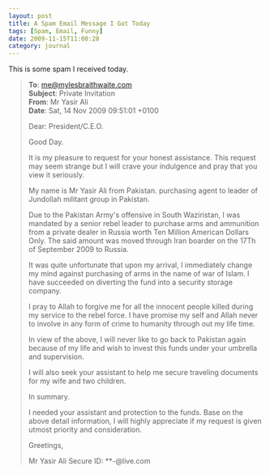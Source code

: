 ```yaml
---
layout: post
title: A Spam Email Message I Got Today
tags: [Spam, Email, Funny]
date: 2009-11-15T11:00:28
category: journal
---
```


This is some spam I received today.

> **To**: me@mylesbraithwaite.com<br>
> **Subject**: Private Invitation<br>
> **From**: Mr  Yasir Ali<br>
> **Date**: Sat, 14 Nov 2009 09:51:01 +0100
> 
> Dear: President/C.E.O.
> 
> Good Day.
> 
> It is my pleasure to request for your honest assistance. This request may seem strange but I will crave your indulgence and pray that you view it seriously.
> 
> My name is Mr Yasir Ali from Pakistan. purchasing agent to leader of Jundollah militant group in Pakistan.
> 
> Due to the Pakistan Army's offensive in South Waziristan, I was mandated by a senior rebel leader to purchase arms and ammunition from a private dealer in Russia worth Ten Million American Dollars Only. The said amount was moved through Iran boarder on the 17Th of September 2009 to Russia.
> 
> It was quite unfortunate that upon my arrival, I immediately change my mind against purchasing of arms in the name of war of Islam. I have succeeded on diverting the fund into a security storage company.
> 
> I pray to Allah to forgive me for all the innocent people killed during my service to the rebel force. I have promise my self and Allah never to involve in any form of crime to humanity through out my life time.
> 
> In view of the above, I will never like to go back to Pakistan again because of my life and wish to invest this funds under your umbrella and supervision.
>                                                                      
> I will also seek your assistant to help me secure traveling documents for my wife and two children.
> 
> In summary.
> 
> I needed your assistant and protection to the funds. Base on the above detail information, I will highly appreciate if my request is given utmost priority and consideration.
>  
> Greetings,
> 
> Mr Yasir Ali
> Secure ID: ***-*@live.com